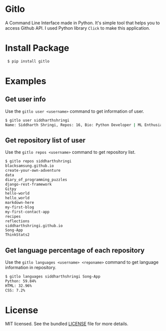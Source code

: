 # Gitlo
A Command Line Interface made in Python. It's simple tool that helps you to access Github API.
I used Python library ```Click``` to make this application.


# Install Package
```bash
 $ pip install gitlo 
```

# Examples

## Get user info
Use the ``` gitlo user <username> ``` command to get information of user.
```bash
$ gitlo user siddharthshringi
Name: Siddharth Shringi, Repos: 16, Bio: Python Developer | ML Enthusiast
```

## Get repository list of user
Use the ```gitlo repos <username>``` command to get repository list.
```bash
$ gitlo repos siddharthshringi
blacksamsung.github.io
create-your-own-adventure
data
diary_of_programming_puzzles
django-rest-framework
Gitpy
hello-world
hello_world
markdown-here
my-first-blog
my-first-contact-app
recipes
reflections
siddharthshringi.github.io
Song-App
ThinkStats2
```

## Get language percentage of each repository
Use the ```gitlo languages <username> <reponame>``` command to get language information in repository.
```bash
$ gitlo languages siddharthshringi Song-App
Python: 59.84%
HTML: 32.96%
CSS: 7.2%
```

# License

MIT licensed. See the bundled [LICENSE](https://github.com/SiddharthShringi/Gitlo/blob/master/LICENSE) file for more details.